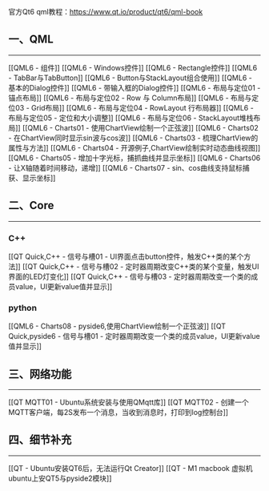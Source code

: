 
官方Qt6 qml教程：https://www.qt.io/product/qt6/qml-book

## 一、QML
---
[[QML6 - 组件]]
[[QML6 - Windows控件]]
[[QML6 - Rectangle控件]]
[[QML6 - TabBar与TabButton]]
[[QML6 - Button与StackLayout组合使用]]
[[QML6 - 基本的Dialog控件]]
[[QML6 - 带输入框的Dialog控件]]
[[QML6 - 布局与定位01 - 锚点布局]]
[[QML6 - 布局与定位02 - Row 与 Column布局]]
[[QML6 - 布局与定位03 - Grid布局]]
[[QML6 - 布局与定位04 - RowLayout 行布局器]]
[[QML6 - 布局与定位05 - 定位和大小调整]]
[[QML6 - 布局与定位06 - StackLayout堆栈布局]]
[[QML6 - Charts01 - 使用ChartView绘制一个正弦波]]
[[QML6 - Charts02 - 在ChartView同时显示sin波与cos波]]
[[QML6 - Charts03 - 梳理ChartView的属性与方法]]
[[QML6 - Charts04 - 开源例子,ChartView绘制实时动态曲线视图]]
[[QML6 - Charts05 - 增加十字光标，捕抓曲线并显示坐标]]
[[QML6 - Charts06 - 让X轴随着时间移动，递增]]
[[QML6 - Charts07 - sin、cos曲线支持鼠标捕获、显示坐标]]

## 二、Core
---
### C++
[[QT Quick,C++ - 信号与槽01 - UI界面点击button控件，触发C++类的某个方法]]
[[QT Quick,C++ - 信号与槽02 - 定时器周期改变C++类的某个变量，触发UI界面的LED灯变化]]
[[QT Quick,C++ - 信号与槽03 - 定时器周期改变一个类的成员value，UI更新value值并显示]]



### python
[[QML6 - Charts08 - pyside6,使用ChartView绘制一个正弦波]]
[[QT Quick,pyside6 - 信号与槽01 - 定时器周期改变一个类的成员value，UI更新value值并显示]]




## 三、网络功能
---
[[QT MQTT01 - Ubuntu系统安装与使用QMqtt库]]
[[QT MQTT02 - 创建一个MQTT客户端，每2S发布一个消息，当收到消息时，打印到log控制台]]



## 四、细节补充
---
[[QT - Ubuntu安装QT6后，无法运行Qt Creator]]
[[QT - M1 macbook 虚拟机ubuntu上安QT5与pyside2模块]]

